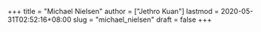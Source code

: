 +++
title = "Michael Nielsen"
author = ["Jethro Kuan"]
lastmod = 2020-05-31T02:52:16+08:00
slug = "michael_nielsen"
draft = false
+++
